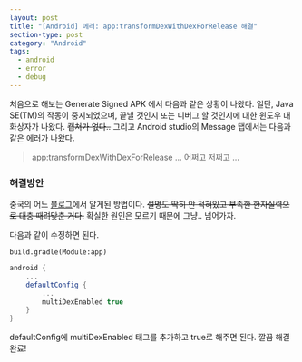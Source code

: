```yaml
---
layout: post
title: "[Android] 에러: app:transformDexWithDexForRelease 해결"
section-type: post
category: "Android"
tags:
  - android
  - error
  - debug
---
```


처음으로 해보는 Generate Signed APK 에서 다음과 같은 상황이 나왔다. 일단, Java SE(TM)의 작동이 중지되었으며, 끝낼 것인지 또는 디버그 할 것인지에 대한 윈도우 대화상자가 나왔다. ~~캡쳐가 없다..~~ 그리고 Android studio의 Message 탭에서는 다음과 같은 에러가 나왔다.

>  app:transformDexWithDexForRelease ... 어쩌고 저쩌고 ...

### 해결방안

중국의 어느 [블로그](http://blog.csdn.net/monkin2011/article/details/78519953)에서 알게된 방법이다. ~~설명도 딱히 안 적혀있고 부족한 한자실력으로 대충 때려맞춘 거다.~~ 확실한 원인은 모르기 때문에 그냥.. 넘어가자.

다음과 같이 수정하면 된다.

<code>build.gradle(Module\:app)</code>

```gradle
android {
    ...
    defaultConfig {
        ...
        multiDexEnabled true
    }
}
```

defaultConfig에 multiDexEnabled 태그를 추가하고 true로 해주면 된다. 깔끔 해결 완료!
